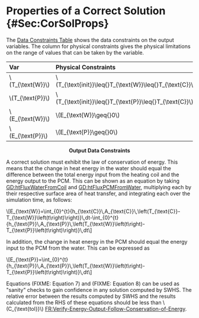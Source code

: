 # Properties of a Correct Solution {#Sec:CorSolProps}

The [Data Constraints Table](./SecCorSolProps.md#Table:OutDataConstraints) shows the data constraints on the output variables. The column for physical constraints gives the physical limitations on the range of values that can be taken by the variable.

<div id="Table:OutDataConstraints"></div>

|Var                |Physical Constraints                                        |
|:------------------|:-----------------------------------------------------------|
|\\(T\_{\text{W}}\\)|\\(T\_{\text{init}}\leq{}T\_{\text{W}}\leq{}T\_{\text{C}}\\)|
|\\(T\_{\text{P}}\\)|\\(T\_{\text{init}}\leq{}T\_{\text{P}}\leq{}T\_{\text{C}}\\)|
|\\(E\_{\text{W}}\\)|\\(E\_{\text{W}}\geq{}0\\)                                  |
|\\(E\_{\text{P}}\\)|\\(E\_{\text{P}}\geq{}0\\)                                  |

**<p align="center">Output Data Constraints</p>**

A correct solution must exhibit the law of conservation of energy. This means that the change in heat energy in the water should equal the difference between the total energy input from the heating coil and the energy output to the PCM. This can be shown as an equation by taking [GD:htFluxWaterFromCoil](./SecGDs.md#GD:htFluxWaterFromCoil) and [GD:htFluxPCMFromWater](./SecGDs.md#GD:htFluxPCMFromWater), multiplying each by their respective surface area of heat transfer, and integrating each over the simulation time, as follows:

\\[E\_{\text{W}}=\int\_{0}^{t}{h\_{\text{C}}\\,A\_{\text{C}}\\,\left(T\_{\text{C}}-T\_{\text{W}}\left(t\right)\right)}\\,dt-\int\_{0}^{t}{h\_{\text{P}}\\,A\_{\text{P}}\\,\left(T\_{\text{W}}\left(t\right)-T\_{\text{P}}\left(t\right)\right)}\\,dt\\]

In addition, the change in heat energy in the PCM should equal the energy input to the PCM from the water. This can be expressed as

\\[E\_{\text{P}}=\int\_{0}^{t}{h\_{\text{P}}\\,A\_{\text{P}}\\,\left(T\_{\text{W}}\left(t\right)-T\_{\text{P}}\left(t\right)\right)}\\,dt\\]

Equations (FIXME: Equation 7) and (FIXME: Equation 8) can be used as "sanity" checks to gain confidence in any solution computed by SWHS. The relative error between the results computed by SWHS and the results calculated from the RHS of these equations should be less than \\(C\_{\text{tol}}\\) [FR:Verify-Energy-Output-Follow-Conservation-of-Energy](./SecFRs.md#verifyEnergyOutput).
